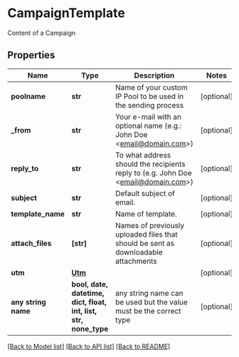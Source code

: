 # CampaignTemplate

Content of a Campaign

## Properties
Name | Type | Description | Notes
------------ | ------------- | ------------- | -------------
**poolname** | **str** | Name of your custom IP Pool to be used in the sending process | [optional] 
**_from** | **str** | Your e-mail with an optional name (e.g.: John Doe &lt;email@domain.com&gt;) | [optional] 
**reply_to** | **str** | To what address should the recipients reply to (e.g. John Doe &lt;email@domain.com&gt;) | [optional] 
**subject** | **str** | Default subject of email. | [optional] 
**template_name** | **str** | Name of template. | [optional] 
**attach_files** | **[str]** | Names of previously uploaded files that should be sent as downloadable attachments | [optional] 
**utm** | [**Utm**](Utm.md) |  | [optional] 
**any string name** | **bool, date, datetime, dict, float, int, list, str, none_type** | any string name can be used but the value must be the correct type | [optional]

[[Back to Model list]](../README.md#documentation-for-models) [[Back to API list]](../README.md#documentation-for-api-endpoints) [[Back to README]](../README.md)


